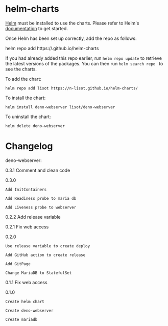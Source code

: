 # helm-charts
[Helm](https://helm.sh) must be installed to use the charts.  Please refer to
Helm's [documentation](https://helm.sh/docs) to get started.

Once Helm has been set up correctly, add the repo as follows:

helm repo add  https://.github.io/helm-charts

If you had already added this repo earlier, run `helm repo update` to retrieve
the latest versions of the packages.  You can then run `helm search repo
` to see the charts.

To add the  chart:

    helm repo add lisot https://n-lisot.github.io/helm-charts/

To install the  chart:

    helm install deno-webserver lisot/deno-webserver

To uninstall the chart:

    helm delete deno-webserver
    
    
# Changelog

deno-webserver:


0.3.1 Comment and clean code

0.3.0

    Add InitContainers 
    
    Add Readiness probe to maria db
    
    Add Liveness probe to webserver

0.2.2 Add release variable

0.2.1 Fix web access

0.2.0

    Use release variable to create deploy
    
    Add GitHub action to create release
    
    Add GitPage
    
    Change MariaDB to StatefulSet

0.1.1 Fix web access

0.1.0

    Create helm chart
    
    Create deno-webserver
    
    Create mariadb
